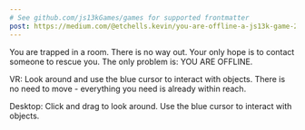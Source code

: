 ```yaml
---
# See github.com/js13kGames/games for supported frontmatter
post: https://medium.com/@etchells.kevin/you-are-offline-a-js13k-game-2a497347ecad
---
```

You are trapped in a room. There is no way out. Your only hope is to contact someone to rescue you. The only problem is: YOU ARE OFFLINE.

VR: Look around and use the blue cursor to interact with objects. There is no need to move - everything you need is already within reach.

Desktop: Click and drag to look around. Use the blue cursor to interact with objects.